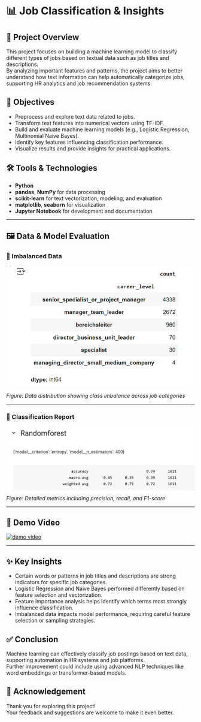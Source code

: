 # 📊 Job Classification & Insights

## 📌 Project Overview
This project focuses on building a machine learning model to classify different types of jobs based on textual data such as job titles and descriptions.  
By analyzing important features and patterns, the project aims to better understand how text information can help automatically categorize jobs, supporting HR analytics and job recommendation systems.

## 🎯 Objectives
- Preprocess and explore text data related to jobs.
- Transform text features into numerical vectors using TF-IDF.
- Build and evaluate machine learning models (e.g., Logistic Regression, Multinomial Naive Bayes).
- Identify key features influencing classification performance.
- Visualize results and provide insights for practical applications.

## 🛠️ Tools & Technologies
- **Python**  
- **pandas**, **NumPy** for data processing  
- **scikit-learn** for text vectorization, modeling, and evaluation  
- **matplotlib**, **seaborn** for visualization  
- **Jupyter Notebook** for development and documentation

---

## 🖼️ Data & Model Evaluation

### 📌 Imbalanced Data

![Imbalanced Data](https://github.com/Phat-ops/job_level_NLP/blob/main/Screenshot%202025-07-16%20085222.png?raw=true)

*Figure: Data distribution showing class imbalance across job categories*

---


### 📝 Classification Report

![Classification Report](https://github.com/Phat-ops/job_level_NLP/blob/main/Screenshot%202025-07-16%20090547.png?raw=true)
*Figure: Detailed metrics including precision, recall, and F1-score*

---

## 🎥 Demo Video
[![demo video](https://github.com/user-attachments/assets/3fcf5860-ff44-49f7-8c2e-64b63bb380e7)](https://github.com/user-attachments/assets/e74244e0-7770-4c88-98b1-e85f6ec71759)

---

## ✨ Key Insights
- Certain words or patterns in job titles and descriptions are strong indicators for specific job categories.
- Logistic Regression and Naive Bayes performed differently based on feature selection and vectorization.
- Feature importance analysis helps identify which terms most strongly influence classification.
- Imbalanced data impacts model performance, requiring careful feature selection or sampling strategies.

## ✅ Conclusion
Machine learning can effectively classify job postings based on text data, supporting automation in HR systems and job platforms.  
Further improvement could include using advanced NLP techniques like word embeddings or transformer-based models.

## 🙏 Acknowledgement
Thank you for exploring this project!  
Your feedback and suggestions are welcome to make it even better.
